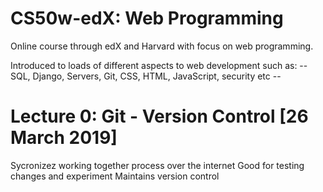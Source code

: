 # CS50w-edX: Web Programming
Online course through edX and Harvard with focus on web programming.

Introduced to loads of different aspects to web development such as:
-- SQL, Django, Servers, Git, CSS, HTML, JavaScript, security etc --


# Lecture 0: Git - Version Control [26 March 2019]
Sycronizez working together process over the internet 
Good for testing changes and experiment
Maintains version control 



